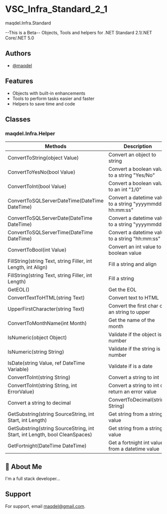 # VSC_Infra_Standard_2_1
maqdel.Infra.Standard

--This is a Beta-- Objects, Tools and helpers for .NET Standard 2.1/.NET Core/.NET 5.0

## Authors

- [@maqdel](https://www.github.com/maqdel)

  
## Features

- Objects with built-in enhancements
- Tools to perform tasks easier and faster
- Helpers to save time and code

## Classes
### maqdel.Infra.Helper
| Methods | Description |
| ------ | ------ |
| ConvertToString(object Value) | Convert an object to string |
| ConvertToYesNo(bool Value) | Convert a boolean value to a string "Yes/No" |
| ConvertToInt(bool Value) | Convert a boolean value to an int "1/0" |
| ConvertToSQLServerDateTime(DateTime DateTime) | Convert a datetime value to a string "yyyymmdd hh:mm:ss" |
| ConvertToSQLServerDate(DateTime DateTime) | Convert a datetime value to a string "yyyymmdd" |
| ConvertToSQLServerTime(DateTime DateTime) | Convert a datetime value to a string "hh:mm:ss" |
| ConvertToBool(int Value) | Convert an int value to a boolean value |
| FillString(string Text, string Filler, int Length, int Align) | Fill a string and align |
| FillString(string Text, string Filler, int Length) | Fill a string |
| GetEOL() | Get the EOL |
| ConvertTextToHTML(string Text) | Convert text to HTML |
| UpperFirstCharacter(string Text) | Convert the first char of an string to upper |
| ConvertToMonthName(int Month) | Get the name of the month |
| IsNumeric(object Object) | Validate if the object is a number |
| IsNumeric(string String) | Validate if the string is a number |
| IsDate(string Value, ref DateTime Variable) | Validate if is a date |
| ConvertToInt(string String) | Convert a string to int |
| ConvertToInt(string String, int ErrorValue) |Convert a string to int or return an error value|
| Convert a string to decimal | ConvertToDecimal(string String) |
| GetSubstring(string SourceString, int Start, int Length) | Get string from a string value |
| GetSubstring(string SourceString, int Start, int Length, bool CleanSpaces) | Get string from a string value |
| GetFortnight(DateTime DateTime) | Get a fortnight int value from a datetime value |

## 🚀 About Me
I'm a full stack developer...

  
## Support

For support, email maqdel@gmail.com.
